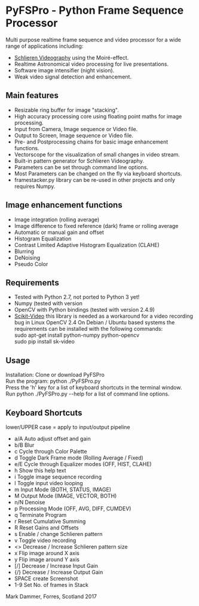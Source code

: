 # PyFSPro - Python Frame Sequence Processor
Multi purpose realtime frame sequence and video processor for a wide range of applications including:
* [Schlieren Videography](https://hackaday.io/project/9034-schlieren-videography) using the Moiré-effect.
* Realtime Astronomical video processing for live presentations.
* Software image intensifier (night vision).
* Weak video signal detection and enhancement.

## Main features
* Resizable ring buffer for image "stacking".
* High accuracy processing core using floating point maths for image processing.
* Input from Camera, Image sequence or Video file.
* Output to Screen, Image sequence or Video file.
* Pre- and Postprocessing chains for basic image enhancement functions.
* Vectorscope for the visualization of small changes in video stream.
* Built-in pattern generator for Schlieren Videography.
* Parameters can be set through command line options.
* Most Parameters can be changed on the fly via keyboard shortcuts.
* framestacker.py library can be re-used in other projects and only requires Numpy.

## Image enhancement functions
* Image integration (rolling average)
* Image difference to fixed reference (dark) frame or rolling average
* Automatic or manual gain and offset
* Histogram Equalization
* Contrast Limited Adaptive Histogram Equalization (CLAHE)
* Blurring
* DeNoising
* Pseudo Color

## Requirements
* Tested with Python 2.7, not ported to Python 3 yet!
* Numpy (tested with version 
* OpenCV with Python bindings (tested with version 2.4.9)
* [Scikit-Video](http://www.scikit-video.org) this library is needed as a workaround for a video recording bug in Linux OpenCV 2.4
On Debian / Ubuntu based systems the requirements can be installed with the following commands:  
sudo apt-get install python-numpy python-opencv  
sudo pip install sk-video

## Usage
Installation: Clone or download PyFSPro  
Run the program: python ./PyFSPro.py  
Press the 'h' key for a list of keyboard shortcuts in the terminal window.  
Run python ./PyFSPro.py --help for a list of command line options.  

## Keyboard Shortcuts
lower/UPPER case = apply to input/output pipeline
* a/A  Auto adjust offset and gain
* b/B  Blur
* c    Cycle through Color Palette
* d    Toggle Dark Frame mode (Rolling Average / Fixed)
* e/E  Cycle through Equalizer modes (OFF, HIST, CLAHE)
* h    Show this help text
* i    Toggle image sequence recording
* l    Toggle input video looping
* m    Input Mode (BOTH, STATUS, IMAGE)
* M    Output Mode (IMAGE, VECTOR, BOTH)
* n/N  Denoise
* p    Processing Mode (OFF, AVG, DIFF, CUMDEV)
* q    Terminate Program
* r    Reset Cumulative Summing
* R    Reset Gains and Offsets
* s    Enable / change Schlieren pattern
* v    Toggle video recording
* <>   Decrease / Increase Schlieren pattern size
* x    Flip image around X axis
* y    Flip image around Y axis
* [/]  Decrease / Increase Input Gain
* {/}  Decrease / Increase Output Gain
* SPACE create Screenshot
* 1-9  Set No. of frames in Stack

Mark Dammer, Forres, Scotland 2017
